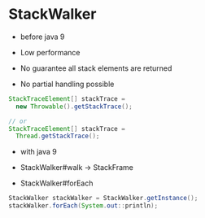 # StackWalker

- before java 9

- Low performance
- No guarantee all stack elements are returned
- No partial handling possible

```java
StackTraceElement[] stackTrace =
  new Throwable().getStackTrace();

// or
StackTraceElement[] stackTrace =
  Thread.getStackTrace();
```

- with java 9

- StackWalker#walk -> StackFrame
- StackWalker#forEach

```java
StackWalker stackWalker = StackWalker.getInstance();
stackWalker.forEach(System.out::println);
```
